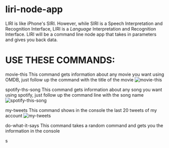# liri-node-app

LIRI is like iPhone's SIRI. However, while SIRI is a Speech Interpretation and Recognition Interface, LIRI is a _Language_ Interpretation and Recognition Interface. LIRI will be a command line node app that takes in parameters and gives you back data.


USE THESE COMMANDS:
==========================
movie-this
This command gets information about any movie you want using OMDB, just follow up the command with the title of the movie
![movie-this](https://gfycat.com/FreeUnitedCleanerwrasse)

spotify-ths-song
This command gets information about any song you want using spotify, just follow up the command line with the song name
![spotify-this-song](https://gfycat.com/ShortUnimportantCoelacanth)

my-tweets
This command shows in the console the last 20 tweets of my account
![my-tweets](https://gfycat.com/PrestigiousEqualHumpbackwhale)

do-what-it-says
This command takes a random command and gets you the information in the console

s